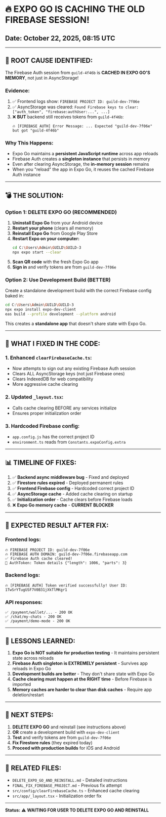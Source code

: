 # 🔥 **EXPO GO IS CACHING THE OLD FIREBASE SESSION!**

## Date: October 22, 2025, 08:15 UTC

---

## 🚨 **ROOT CAUSE IDENTIFIED:**

The Firebase Auth session from `guild-4f46b` is **CACHED IN EXPO GO'S MEMORY**, not just in AsyncStorage!

### **Evidence:**

1. ✅ Frontend logs show: `FIREBASE PROJECT ID: guild-dev-7f06e`
2. ✅ AsyncStorage was cleared: `Found Firebase keys to clear: ["auth_token", "firebase:authUser:...", ...]`
3. ❌ **BUT** backend still receives tokens from `guild-4f46b`:
   ```
   🔥 [FIREBASE AUTH] Error Message: ... Expected "guild-dev-7f06e" but got "guild-4f46b"
   ```

### **Why This Happens:**

- Expo Go maintains a **persistent JavaScript runtime** across app reloads
- Firebase Auth creates a **singleton instance** that persists in memory
- Even after clearing AsyncStorage, the **in-memory session** remains
- When you "reload" the app in Expo Go, it reuses the cached Firebase Auth instance

---

## 💣 **THE SOLUTION:**

### **Option 1: DELETE EXPO GO (RECOMMENDED)**

1. **Uninstall Expo Go** from your Android device
2. **Restart your phone** (clears all memory)
3. **Reinstall Expo Go** from Google Play Store
4. **Restart Expo on your computer:**
   ```bash
   cd C:\Users\Admin\GUILD\GUILD-3
   npx expo start --clear
   ```
5. **Scan QR code** with the fresh Expo Go app
6. **Sign in** and verify tokens are from `guild-dev-7f06e`

### **Option 2: Use Development Build (BETTER)**

Create a standalone development build with the correct Firebase config baked in:

```bash
cd C:\Users\Admin\GUILD\GUILD-3
npx expo install expo-dev-client
eas build --profile development --platform android
```

This creates a **standalone app** that doesn't share state with Expo Go.

---

## 🔧 **WHAT I FIXED IN THE CODE:**

### **1. Enhanced `clearFirebaseCache.ts`:**
- Now attempts to sign out any existing Firebase Auth session
- Clears ALL AsyncStorage keys (not just Firebase ones)
- Clears IndexedDB for web compatibility
- More aggressive cache clearing

### **2. Updated `_layout.tsx`:**
- Calls cache clearing BEFORE any services initialize
- Ensures proper initialization order

### **3. Hardcoded Firebase config:**
- `app.config.js` has the correct project ID
- `environment.ts` reads from `Constants.expoConfig.extra`

---

## 📊 **TIMELINE OF FIXES:**

1. ✅ **Backend async middleware bug** - Fixed and deployed
2. ✅ **Firestore rules expired** - Deployed permanent rules
3. ✅ **Frontend Firebase config** - Hardcoded correct project ID
4. ✅ **AsyncStorage cache** - Added cache clearing on startup
5. ✅ **Initialization order** - Cache clears before Firebase loads
6. ❌ **Expo Go memory cache** - **CURRENT BLOCKER**

---

## 🎯 **EXPECTED RESULT AFTER FIX:**

### **Frontend logs:**
```
🔥 FIREBASE PROJECT ID: guild-dev-7f06e
🔥 FIREBASE AUTH DOMAIN: guild-dev-7f06e.firebaseapp.com
✅ Firebase Auth cache cleared!
🔐 AuthToken: Token details {"length": 1006, "parts": 3}
```

### **Backend logs:**
```
🔥 [FIREBASE AUTH] Token verified successfully! User ID: 1TwSrYTugUSF7V0B31jXkTlMKgr1
```

### **API responses:**
```
✅ /payment/wallet/... - 200 OK
✅ /chat/my-chats - 200 OK
✅ /payment/demo-mode - 200 OK
```

---

## 📝 **LESSONS LEARNED:**

1. **Expo Go is NOT suitable for production testing** - It maintains persistent state across reloads
2. **Firebase Auth singleton is EXTREMELY persistent** - Survives app reloads in Expo Go
3. **Development builds are better** - They don't share state with Expo Go
4. **Cache clearing must happen at the RIGHT time** - Before Firebase is imported
5. **Memory caches are harder to clear than disk caches** - Require app deletion/restart

---

## 🚀 **NEXT STEPS:**

1. **DELETE EXPO GO** and reinstall (see instructions above)
2. **OR** create a development build with `expo-dev-client`
3. **Test** and verify tokens are from `guild-dev-7f06e`
4. **Fix Firestore rules** (they expired today)
5. **Proceed with production builds** for iOS and Android

---

## 🔗 **RELATED FILES:**

- `DELETE_EXPO_GO_AND_REINSTALL.md` - Detailed instructions
- `FINAL_FIX_FIREBASE_PROJECT.md` - Previous fix attempt
- `src/config/clearFirebaseCache.ts` - Enhanced cache clearing
- `src/app/_layout.tsx` - Initialization order fix

---

**Status:** ⚠️ **WAITING FOR USER TO DELETE EXPO GO AND REINSTALL**


